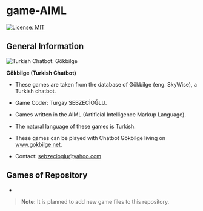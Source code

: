 # game-AIML
[![License: MIT](https://img.shields.io/badge/License-MIT-yellow.svg)](https://opensource.org/licenses/MIT)

## General Information

![Turkish Chatbot: Gökbilge](http://www.gokbilge.net/gb/gui/pc/gokbilge3.png)

**Gökbilge (Turkish Chatbot)**

* These games are taken from the database of Gökbilge (eng. SkyWise), a Turkish chatbot. 

* Game Coder: Turgay SEBZECİOĞLU.

* Games written in the AIML (Artificial Intelligence Markup Language).

* The natural language of these games is Turkish.

* These games can be played with Chatbot Gökbilge living on www.gokbilge.net. 

* Contact: sebzecioglu@yahoo.com

## Games of Repository

*

> **Note:** It is planned to add new game files to this repository.

